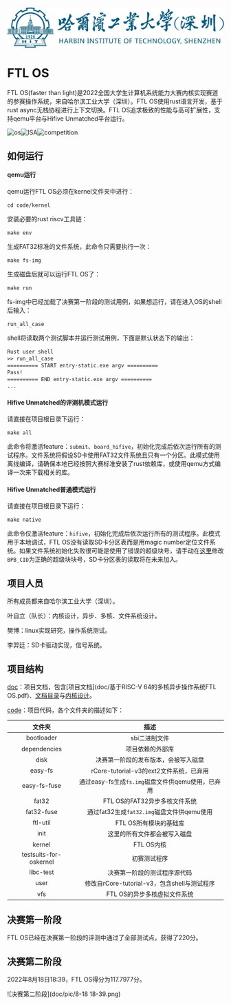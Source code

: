 ![image-20220531000711741](doc/pic/哈工大深圳.jpg)

# FTL OS

FTL OS(faster than light)是2022全国大学生计算机系统能力大赛内核实现赛道的参赛操作系统，来自哈尔滨工业大学（深圳）。FTL OS使用rust语言开发，基于rust async无栈协程进行上下文切换。FTL OS追求极致的性能与高可扩展性，支持qemu平台与Hifive Unmatched平台运行。

![os](https://img.shields.io/badge/kernel-asynchronous-red)![ISA](https://img.shields.io/badge/ISA-RISC--V-yellow)![competition](https://img.shields.io/badge/os-competition-blue)

## 如何运行

#### qemu运行

qemu运行FTL OS必须在kernel文件夹中进行：

```shell
cd code/kernel
```

安装必要的rust riscv工具链：

```shell
make env
```

生成FAT32标准的文件系统，此命令只需要执行一次：

```shell
make fs-img
```

生成磁盘后就可以运行FTL OS了：

```shell
make run
```

fs-img中已经加载了决赛第一阶段的测试用例，如果想运行，请在进入OS的shell后输入：

```shell
run_all_case
```

shell将读取两个测试脚本并运行测试用例，下面是默认状态下的输出：

```shell
Rust user shell
>> run_all_case
========== START entry-static.exe argv ==========
Pass!
========== END entry-static.exe argv ==========
...
```

#### Hifive Unmatched的评测机模式运行

请直接在项目根目录下运行：

```shell
make all
```

此命令将激活feature：`submit`、`board_hifive`，初始化完成后依次运行所有的测试程序。文件系统将假设SD卡使用FAT32文件系统且只有一个分区。此模式使用离线编译，请确保本地已经按照大赛标准安装了rust依赖库，或使用qemu方式编译一次来下载相关的库。

#### Hifive Unmatched普通模式运行

请直接在项目根目录下运行：

```shell
make native
```

此命令仅激活feature：`hifive`，初始化完成后依次运行所有的测试程序。此模式用于本地调试，FTL OS没有读取SD卡分区表而是用magic number定位文件系统。如果文件系统初始化失败很可能是使用了错误的超级块号，请手动在[这里](code/kernel/src/drivers/block/mod.rs)修改`BPB_CID`为正确的超级块块号，SD卡分区表的读取将在未来加入。

## 项目人员

所有成员都来自哈尔滨工业大学（深圳）。

叶自立（队长）：内核设计，异步、多核、文件系统设计。

樊博：linux实现研究，操作系统测试。

李羿廷：SD卡驱动实现，信号系统。

## 项目结构

[doc](doc)：项目文档，包含[项目文档](doc/基于RISC-V 64的多核异步操作系统FTL OS.pdf)、[文档目录](doc/README.md)与[内核设计](doc/内核设计.md)。

[code](code)：项目代码，各个文件夹的描述如下：

|         文件夹         |                       描述                        |
| :--------------------: | :-----------------------------------------------: |
|       bootloader       |                   sbi二进制文件                   |
|      dependencies      |                 项目依赖的外部库                  |
|          disk          |       决赛第一阶段的发布版本，会被写入磁盘        |
|        easy-fs         |      rCore-tutorial-v3的ext2文件系统，已弃用      |
|      easy-fs-fuse      | 通过easy-fs生成`fs.img`磁盘文件供qemu使用，已弃用 |
|         fat32          |           FTL OS的FAT32异步多核文件系统           |
|       fat32-fuse       |    通过fat32生成`fat32.img`磁盘文件供qemu使用     |
|        ftl-util        |              FTL OS所有模块的基础库               |
|          init          |           这里的所有文件都会被写入磁盘            |
|         kernel         |                    FTL OS内核                     |
| testsuits-for-oskernel |                   初赛测试程序                    |
|       libc-test        |           决赛第一阶段的测试程序源代码            |
|          user          |   修改自rCore-tutorial-v3，包含shell与测试程序    |
|          vfs           |           FTL OS的异步多核虚拟文件系统            |

## 决赛第一阶段

FTL OS已经在决赛第一阶段的评测中通过了全部测试点，获得了220分。

## 决赛第二阶段

2022年8月18日18:39，FTL OS得分为117.7977分。

![决赛第二阶段](doc/pic/8-18 18-39.png)
